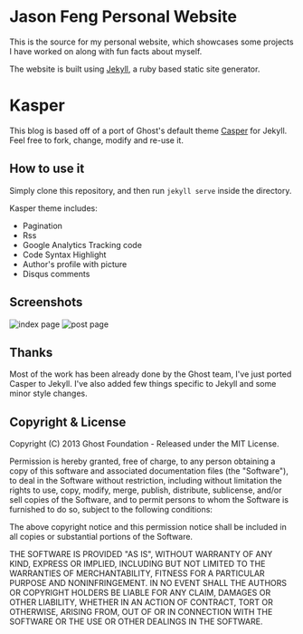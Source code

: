 Jason Feng Personal Website
====================
This is the source for my personal website, which showcases some projects I have worked on along with fun facts about myself.

The website is built using [Jekyll](jekyllrb.com), a ruby based static site generator.

# Kasper

This blog is based off of a port of Ghost's default theme [Casper](https://github.com/tryghost/casper) for Jekyll.
Feel free to fork, change, modify and re-use it.

## How to use it

Simply clone this repository, and then run `jekyll serve` inside the directory.

Kasper theme includes:

* Pagination
* Rss
* Google Analytics Tracking code
* Code Syntax Highlight
* Author's profile with picture
* Disqus comments

## Screenshots

![index page](https://raw.github.com/rosario/kasper/master/assets/img/kasper-theme-index.png)
![post page](https://raw.github.com/rosario/kasper/master/assets/img/kasper-theme-post.png)


## Thanks
Most of the work has been already done by the Ghost team, I've just ported Casper to Jekyll.
I've also added few things specific to Jekyll and some minor style changes.

## Copyright & License

Copyright (C) 2013 Ghost Foundation - Released under the MIT License.

Permission is hereby granted, free of charge, to any person obtaining a copy of this software and associated documentation files (the "Software"), to deal in the Software without restriction, including without limitation the rights to use, copy, modify, merge, publish, distribute, sublicense, and/or sell copies of the Software, and to permit persons to whom the Software is furnished to do so, subject to the following conditions:

The above copyright notice and this permission notice shall be included in all copies or substantial portions of the Software.

THE SOFTWARE IS PROVIDED "AS IS", WITHOUT WARRANTY OF ANY KIND, EXPRESS OR IMPLIED, INCLUDING BUT NOT LIMITED TO THE WARRANTIES OF MERCHANTABILITY, FITNESS FOR A PARTICULAR PURPOSE AND
NONINFRINGEMENT. IN NO EVENT SHALL THE AUTHORS OR COPYRIGHT HOLDERS BE LIABLE FOR ANY CLAIM, DAMAGES OR OTHER LIABILITY, WHETHER IN AN ACTION OF CONTRACT, TORT OR OTHERWISE, ARISING FROM, OUT OF OR IN CONNECTION WITH THE SOFTWARE OR THE USE OR OTHER DEALINGS IN THE SOFTWARE.

